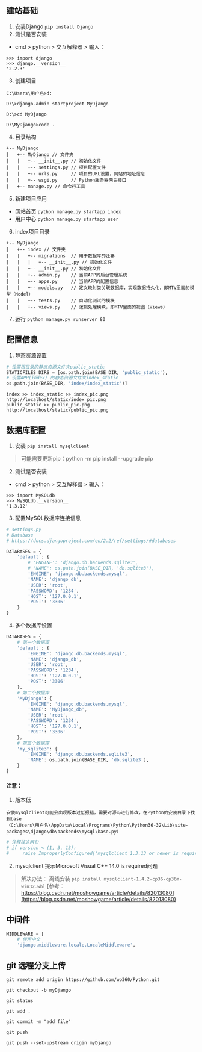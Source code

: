 ## 建站基础
1. 安装Django
`pip install Django`
2. 测试是否安装
* cmd > python > 交互解释器 > 输入：
```
>>> import django
>>> django.__version__
'2.2.3'
```
3. 创建项目
```
C:\Users\用户名>d:

D:\>django-admin startproject MyDjango

D:\>cd MyDjango

D:\MyDjango>code .

```
4. 目录结构
```
+-- MyDjango
|   +-- MyDjango // 文件夹
|   |   +-- __init__.py // 初始化文件
|   |   +-- settings.py // 项目配置文件
|   |   +-- urls.py     // 项目的URL设置，网站的地址信息
|   |   +-- wsgi.py     // Python服务器网关接口
|   +-- manage.py // 命令行工具
```
5. 新建项目应用
* 网站首页
`python manage.py startapp index`
* 用户中心
`python manage.py startapp user`
6. index项目目录
```
+-- MyDjango
|   +-- index // 文件夹
|   |   +-- migrations  // 用于数据库的迁移
|   |   |   +-- __init__.py // 初始化文件
|   |   +-- __init__.py // 初始化文件
|   |   +-- admin.py    // 当前APP的后台管理系统
|   |   +-- apps.py     // 当前APP的配置信息
|   |   +-- models.py   // 定义映射类关联数据库，实现数据持久化，即MTV里面的模型（Model）
|   |   +-- tests.py    // 自动化测试的模块
|   |   +-- views.py    // 逻辑处理模块，即MTV里面的视图（Views）
```
7. 运行
`python manage.py runserver 80`
## 配置信息
1. 静态资源设置
```python
# 设置根目录的静态资源文件夹public_static
STATICFILES_DIRS = [os.path.join(BASE_DIR, 'public_static'),
# 设置APP(index) 的静态资源文件夹index_static
os.path.join(BASE_DIR, 'index/index_static')]
```
```
index >> index_static >> index_pic.png
http://localhost/static/index_pic.png
public_static >> public_pic.png
http://localhost/static/public_pic.png
```
## 数据库配置
1. 安装
`pip install mysqlclient`
> 可能需要更新pip：python -m pip install --upgrade pip
2. 测试是否安装
* cmd > python > 交互解释器 > 输入：
```
>>> import MySQLdb
>>> MySQLdb.__version__
'1.3.12'
```
3. 配置MySQL数据库连接信息
```python
# settings.py
# Database
# https://docs.djangoproject.com/en/2.2/ref/settings/#databases

DATABASES = {
    'default': {
        # 'ENGINE': 'django.db.backends.sqlite3',
        # 'NAME': os.path.join(BASE_DIR, 'db.sqlite3'),
        'ENGINE': 'django.db.backends.mysql',
        'NAME': 'django_db',
        'USER': 'root',
        'PASSWORD': '1234',
        'HOST': '127.0.0.1',
        'POST': '3306'
    }
}
```
4. 多个数据库设置
```python
DATABASES = {
    # 第一个数据库
    'default': {
        'ENGINE': 'django.db.backends.mysql',
        'NAME': 'django_db',
        'USER': 'root',
        'PASSWORD': '1234',
        'HOST': '127.0.0.1',
        'POST': '3306'
    },
    # 第二个数据库
    'MyDjango': {
        'ENGINE': 'django.db.backends.mysql',
        'NAME': 'MyDjango_db',
        'USER': 'root',
        'PASSWORD': '1234',
        'HOST': '127.0.0.1',
        'POST': '3306'
    },
    # 第三个数据库
    'my_sqlite3': {
        'ENGINE': 'django.db.backends.sqlite3',
        'NAME': os.path.join(BASE_DIR, 'db.sqlite3'),
    }
}
```

#### 注意：
1. 版本低
```
安装mysqlclient可能会出现版本过低报错，需要对源码进行修改，在Python的安装目录下找到base
（C:\Users\用户名\AppData\Local\Programs\Python\Python36-32\Lib\site-packages\django\db\backends\mysql\base.py）
```
```python
# 注释掉这两句
# if version < (1, 3, 13):
#     raise ImproperlyConfigured('mysqlclient 1.3.13 or newer is required; you have %s.' % Database.__version__)
```
2. mysqlclient 提示Microsoft Visual C++ 14.0 is required问题
> 解决办法： 离线安装
`pip install mysqlclient-1.4.2-cp36-cp36m-win32.whl`
[参考：https://blog.csdn.net/moshowgame/article/details/82013080](https://blog.csdn.net/moshowgame/article/details/82013080)

## 中间件
```python
MIDDLEWARE = [
    # 使用中文
    'django.middleware.locale.LocaleMiddleware',
```

## git 远程分支上传
```
git remote add origin https://github.com/wp360/Python.git

git checkout -b myDjango

git status

git add .

git commit -m "add file"

git push

git push --set-upstream origin myDjango
```